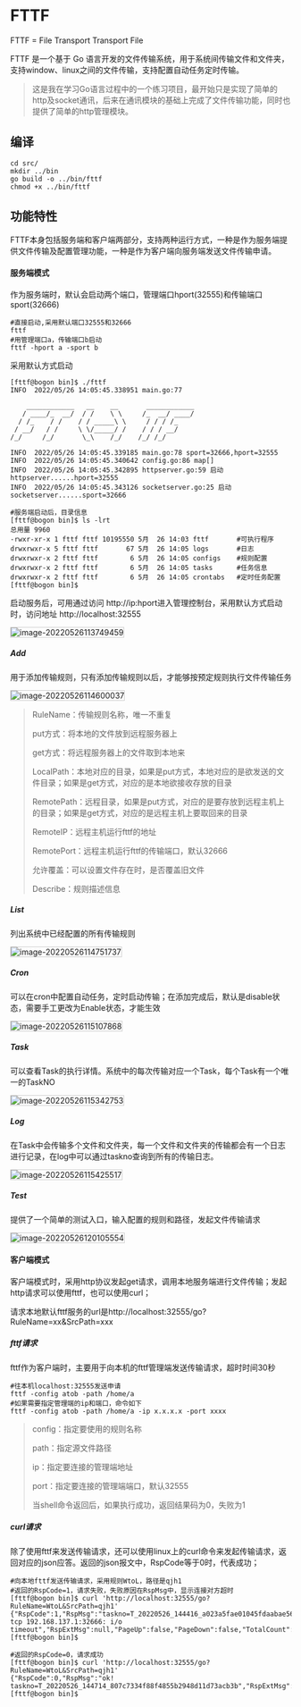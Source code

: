 # FTTF

FTTF = File Transport Transport File

FTTF 是一个基于 Go 语言开发的文件传输系统，用于系统间传输文件和文件夹，支持window、linux之间的文件传输，支持配置自动任务定时传输。

> 这是我在学习Go语言过程中的一个练习项目，最开始只是实现了简单的http及socket通讯，后来在通讯模块的基础上完成了文件传输功能，同时也提供了简单的http管理模块。

## 编译

```shell
cd src/
mkdir ../bin
go build -o ../bin/fttf
chmod +x ../bin/fttf
```



## 功能特性

FTTF本身包括服务端和客户端两部分，支持两种运行方式，一种是作为服务端提供文件传输及配置管理功能，一种是作为客户端向服务端发送文件传输申请。

#### 服务端模式

作为服务端时，默认会启动两个端口，管理端口hport(32555)和传输端口sport(32666)

```shell
#直接启动,采用默认端口32555和32666
fttf
#用管理端口a，传输端口b启动
fttf -hport a -sport b
```

采用默认方式启动

```shell
[fttf@bogon bin]$ ./fttf 
INFO  2022/05/26 14:05:45.338951 main.go:77 

    ____________   __    __       ____________
   / ____/_  __/  / /    \ \     /_  __/ ____/
  / /_    / /    / / _____\ \     / / / /_    
 / __/   / /     \ \/_____/ /    / / / __/    
/_/     /_/       \_\    /_/    /_/ /_/

INFO  2022/05/26 14:05:45.339185 main.go:78 sport=32666,hport=32555
INFO  2022/05/26 14:05:45.340642 config.go:86 map[]
INFO  2022/05/26 14:05:45.342895 httpserver.go:59 启动httpserver......hport=32555
INFO  2022/05/26 14:05:45.343126 socketserver.go:25 启动socketserver......sport=32666

```

```shell
#服务端启动后，目录信息
[fttf@bogon bin]$ ls -lrt
总用量 9960
-rwxr-xr-x 1 fttf fttf 10195550 5月  26 14:03 fttf       #可执行程序
drwxrwxr-x 5 fttf fttf       67 5月  26 14:05 logs       #日志
drwxrwxr-x 2 fttf fttf        6 5月  26 14:05 configs    #规则配置
drwxrwxr-x 2 fttf fttf        6 5月  26 14:05 tasks      #任务信息
drwxrwxr-x 2 fttf fttf        6 5月  26 14:05 crontabs   #定时任务配置
[fttf@bogon bin]$ 

```



启动服务后，可用通过访问 http://ip:hport进入管理控制台，采用默认方式启动时，访问地址 http://localhost:32555

<img src="README.assets/image-20220526113749459.png" alt="image-20220526113749459" style="border:1px solid #ccc;" />

##### Add

用于添加传输规则，只有添加传输规则以后，才能够按预定规则执行文件传输任务

<img src="README.assets/image-20220526114600037.png" alt="image-20220526114600037" style="border:1px solid #ccc;"  />

>RuleName：传输规则名称，唯一不重复
>
>put方式：将本地的文件放到远程服务器上
>
>get方式：将远程服务器上的文件取到本地来
>
>LocalPath：本地对应的目录，如果是put方式，本地对应的是欲发送的文件目录；如果是get方式，对应的是本地欲接收存放的目录
>
>RemotePath：远程目录，如果是put方式，对应的是要存放到远程主机上的目录；如果是get方式，对应的是远程主机上要取回来的目录
>
>RemoteIP：远程主机运行fttf的地址
>
>RemotePort：远程主机运行fttf的传输端口，默认32666
>
>允许覆盖：可以设置文件存在时，是否覆盖旧文件
>
>Describe：规则描述信息

##### List

列出系统中已经配置的所有传输规则

<img src="README.assets/image-20220526114751737.png" alt="image-20220526114751737 " style="border:1px solid #ccc;" />

##### Cron

可以在cron中配置自动任务，定时启动传输；在添加完成后，默认是disable状态，需要手工更改为Enable状态，才能生效

<img src="README.assets/image-20220526115107868.png" alt="image-20220526115107868 " style="border:1px solid #ccc;"/>

##### Task

可以查看Task的执行详情。系统中的每次传输对应一个Task，每个Task有一个唯一的TaskNO

<img src="README.assets/image-20220526115342753.png" alt="image-20220526115342753 " style="border:1px solid #ccc;" />

##### Log

在Task中会传输多个文件和文件夹，每一个文件和文件夹的传输都会有一个日志进行记录，在log中可以通过taskno查询到所有的传输日志。

<img src="README.assets/image-20220526115425517.png" alt="image-20220526115425517 " style="border:1px solid #ccc;" />

##### Test

提供了一个简单的测试入口，输入配置的规则和路径，发起文件传输请求

<img src="README.assets/image-20220526120105554.png" alt="image-20220526120105554 " style="border:1px solid #ccc;" />



#### 客户端模式

​	客户端模式时，采用http协议发起get请求，调用本地服务端进行文件传输；发起http请求可以使用fttf，也可以使用curl；

​    请求本地默认fttf服务的url是http://localhost:32555/go?RuleName=xx&SrcPath=xxx

##### fttf请求

fttf作为客户端时，主要用于向本机的fttf管理端发送传输请求，超时时间30秒

```shell
#往本机localhost:32555发送申请
fttf -config atob -path /home/a
#如果需要指定管理端的ip和端口，命令如下
fttf -config atob -path /home/a -ip x.x.x.x -port xxxx
```

>config：指定要使用的规则名称
>
>path：指定源文件路径
>
>ip：指定要连接的管理端地址
>
>port：指定要连接的管理端端口，默认32555
>
>当shell命令返回后，如果执行成功，返回结果码为0，失败为1

##### curl请求

除了使用fttf来发送传输请求，还可以使用linux上的curl命令来发起传输请求，返回对应的json应答。返回的json报文中，RspCode等于0时，代表成功；

```shell
#向本地fttf发送传输请求，采用规则WtoL，路径是qjh1
#返回的RspCode=1，请求失败，失败原因在RspMsg中，显示连接对方超时
[fttf@bogon bin]$ curl 'http://localhost:32555/go?RuleName=WtoL&SrcPath=qjh1'
{"RspCode":1,"RspMsg":"taskno=T_20220526_144416_a023a5fae01045fdaabae5683bdaf860,error=dial tcp 192.168.137.1:32666: i/o timeout","RspExtMsg":null,"PageUp":false,"PageDown":false,"TotalCount":0,"StartIndex":0,"EndIndex":0}
[fttf@bogon bin]$ 
```

```shell
#返回的RspCode=0，请求成功
[fttf@bogon bin]$ curl 'http://localhost:32555/go?RuleName=WtoL&SrcPath=qjh1'
{"RspCode":0,"RspMsg":"ok! taskno=T_20220526_144714_807c7334f88f4855b2948d11d73acb3b","RspExtMsg":null,"PageUp":false,"PageDown":false,"TotalCount":0,"StartIndex":0,"EndIndex":0}
[fttf@bogon bin]$ 
```



